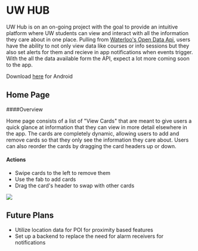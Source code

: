 UW HUB
===================

UW Hub is on an on-going project with the goal to provide an intuitive platform where UW students can view and interact with all the information they care about in one place. Pulling from [Waterloo's Open Data Api](https://github.com/uWaterloo/api-documentation#accessing-the-api), users have the ability to not only view data like courses or info sessions but they also set alerts for them and recieve in app notifications when events trigger. With the all the data available form the API, expect a lot more coming soon to the app.

Download [here](https://play.google.com/store/apps/details?id=com.projects.kquicho.uwhub&hl=en) for Android


Home Page
-------------


####Overview

Home page consists of a list of "View Cards" that are meant to give users a quick glance at information that they can view in more detail elsewhere in the app. The cards are completely dynamic, allowing users to add and remove cards so  that they only see the information they care about. Users can also reorder the cards by dragging the card headers up or down.


####  Actions

 - Swipe cards to the left to remove them
 - Use the fab to add cards
 - Drag the card's header to swap with other cards

 ![](http://i.imgur.com/6BWd487.gif)


Future Plans
-------------
 - Utilize location data for POI for proximity based features 
 - Set up a backend to replace the need for alarm receivers for notifications

